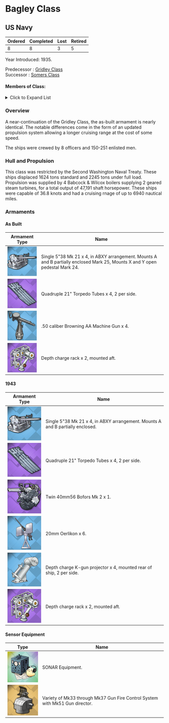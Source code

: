 # Bagley Class
## US Navy

Ordered | Completed | Lost | Retired
 ------ | ------ | ------ | ------ 
8 | 8 | 3 | 5 <br/>
 
Year Introduced: 1935. <br/>
 
Predecessor : [Gridley Class](/History/GridleyClass.md) <br/>
Successor : [Somers Class](/History/SomersClass.md) <br/>

#### Members of Class: <br/>

<details>
	<summary>Click to Expand List</summary>
	
Icon | Name | Hull Number | Present
| ------ | ------ | ------ |  ------ |
![UnknownDD](/Icons/Ship/UnknownDD.png) | Bagley | DD-386 | No <br/>
![UnknownDD](/Icons/Ship/UnknownDD.png) | Blue | DD-387 | No <br/>
![UnknownDD](/Icons/Ship/UnknownDD.png) | Helm | DD-388 | No <br/>
![UnknownDD](/Icons/Ship/UnknownDD.png) | Mugford | DD-389 | No <br/>
![UnknownDD](/Icons/Ship/UnknownDD.png) | Ralph Talbot | DD-390 | No <br/>
![UnknownDD](/Icons/Ship/UnknownDD.png) | Henley | DD-391 | No <br/>
![UnknownDD](/Icons/Ship/UnknownDD.png) | Patterson | DD-392 | No <br/>
![UnknownDD](/Icons/Ship/UnknownDD.png) | Jarvis | DD-393 | No <br/>

</details>

### Overview

A near-continuation of the Gridley Class, the as-built armament is nearly identical. The notable differences come in the form of an updated propulsion system allowing a longer cruising range at the cost of some speed.

The ships were crewed by 8 officers and 150-251 enlisted men. <br/>

### Hull and Propulsion

This class was restricted by the Second Washington Naval Treaty. These ships displaced 1624 tons standard and 2245 tons under full load. Propulsion was supplied by 4 Babcock & Wilcox boilers supplying 2 geared steam turbines, for a total output of 47,191 shaft horsepower. These ships were capable of 36.8 knots and had a cruising rnage of up to 6940 nautical miles.

### Armaments

#### As Built

Armament Type | Name |
 ------ | ------ |
![Single5in38Mk21](/Icons/Equipment/Guns/DD/5in38Mk21.png) | Single 5"38 Mk 21 x 4, in ABXY arrangement. Mounts A and B partially enclosed Mark 25, Mounts X and Y open pedestal Mark 24.
![Quadruple21in](/Icons/Equipment/Torpedo/Surface/21inQuadrupleUSN.png) | Quadruple 21" Torpedo Tubes x 4, 2 per side.
![0.5inAAMG](/Icons/Equipment/AA/0.5inAAMG.png) | .50 caliber Browning AA Machine Gun x 4.
![ImprovedDC](/Icons/Equipment/Auxiliary/ImprovedDepthCharge.png) | Depth charge rack x 2, mounted aft. <br/>

#### 1943

Armament Type | Name |
 ------ | ------ |
![Single5in38Mk21](/Icons/Equipment/Guns/DD/5in38Mk21.png) | Single 5"38 Mk 21 x 4, in ABXY arrangement. Mounts A and B partially enclosed.
![Quadruple21in](/Icons/Equipment/Torpedo/Surface/21inQuadrupleUSN.png) | Quadruple 21" Torpedo Tubes x 4, 2 per side.
![Twin40mmBofors](/Icons/Equipment/AA/Twin40mmUSN.png) | Twin 40mm56 Bofors Mk 2 x 1.
![20mmOerlikon](/Icons/Equipment/AA/20mmOerlikon.png) | 20mm Oerlikon x 6.
![DC](/Icons/Equipment/Auxiliary/DepthCharge.png) | Depth charge K-gun projector x 4, mounted rear of ship, 2 per side.
![ImprovedDC](/Icons/Equipment/Auxiliary/ImprovedDepthCharge.png) | Depth charge rack x 2, mounted aft. <br/>

#### Sensor Equipment

Type | Name |
 ------ | ------ |
![OldSonar](/Icons/Equipment/Auxiliary/OldSonar.png) | SONAR Equipment. <br/>
![Mk33](/Icons/Equipment/Auxiliary/Mk33FireDirector.png) | Variety of Mk33 through Mk37 Gun Fire Control System with Mk51 Gun director. <br/>